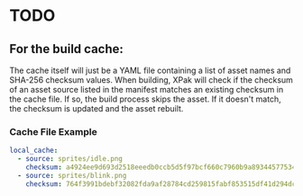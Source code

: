 # TODO

## For the build cache:

The cache itself will just be a YAML file containing a list of asset names and SHA-256 checksum values. When building,
XPak will check if
the checksum of an asset source listed in the manifest matches an existing checksum in the cache file. If so, the build
process skips the asset. If it doesn't match, the checksum is updated and the asset rebuilt.

### Cache File Example

```yaml
local_cache:
  - source: sprites/idle.png
    checksum: a4924ee9d693d2518eeedb0ccb5d5f97bcf660c7960b9a89344577534180e4dd
  - source: sprites/blink.png
    checksum: 764f3991bdebf32082fda9af28784cd259815fabf853515df41d294dc0f21b59
```